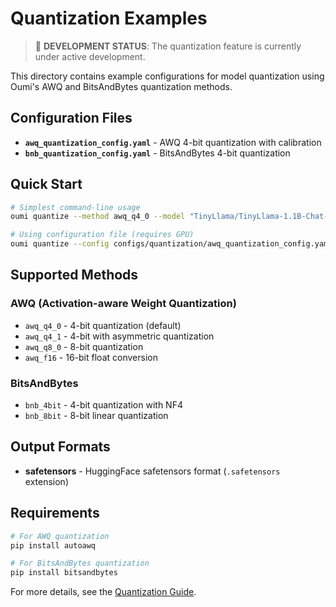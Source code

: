 # Quantization Examples

> 🚧 **DEVELOPMENT STATUS**: The quantization feature is currently under active development.

This directory contains example configurations for model quantization using Oumi's AWQ and BitsAndBytes quantization methods.

## Configuration Files

- **`awq_quantization_config.yaml`** - AWQ 4-bit quantization with calibration
- **`bnb_quantization_config.yaml`** - BitsAndBytes 4-bit quantization

## Quick Start

```bash
# Simplest command-line usage
oumi quantize --method awq_q4_0 --model "TinyLlama/TinyLlama-1.1B-Chat-v1.0" --output quantized_model

# Using configuration file (requires GPU)
oumi quantize --config configs/quantization/awq_quantization_config.yaml
```

## Supported Methods

### AWQ (Activation-aware Weight Quantization)

- `awq_q4_0` - 4-bit quantization (default)
- `awq_q4_1` - 4-bit with asymmetric quantization
- `awq_q8_0` - 8-bit quantization
- `awq_f16` - 16-bit float conversion

### BitsAndBytes

- `bnb_4bit` - 4-bit quantization with NF4
- `bnb_8bit` - 8-bit linear quantization

## Output Formats

- **safetensors** - HuggingFace safetensors format (`.safetensors` extension)

## Requirements

```bash
# For AWQ quantization
pip install autoawq

# For BitsAndBytes quantization
pip install bitsandbytes
```

For more details, see the [Quantization Guide](https://oumi.ai/docs/en/latest/user_guides/quantization.html).
